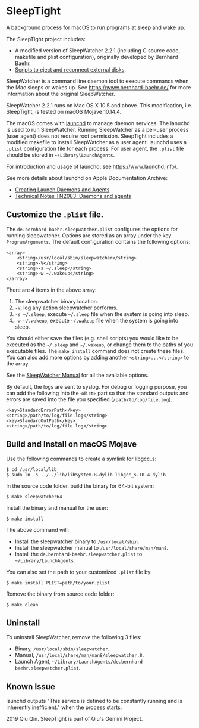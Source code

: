 # SleepTight
A background process for macOS to run programs at sleep and wake up. 

The SleepTight project includes:
* A modified version of SleepWatcher 2.2.1 (including C source code, makefile and plist configuration), originally developed by Bernhard Baehr.
* [Scripts to eject and reconnect external disks](example/Readme.md).

SleepWatcher is a command line daemon tool to execute commands when the Mac sleeps or wakes up. See https://www.bernhard-baehr.de/ for more information about the original SleepWatcher.

SleepWatcher 2.2.1 runs on Mac OS X 10.5 and above. This modification, i.e. SleepTight, is tested on macOS Mojave 10.14.4.

The macOS comes with [launchd](https://en.wikipedia.org/wiki/Launchd) to manage daemon services. The lanuchd is used to run SleepWatcher. Running SleepWatcher as a per-user process (user agent) does not require root permission. SleepTight includes a modified makefile to install SleepWatcher as a user agent. launchd uses a `.plist` configuration file for each process. For user agent, the `.plist` file should be stored in `~\Library\LaunchAgents`.

For introduction and usage of launchd, see https://www.launchd.info/.

See more details about launchd on Apple Documentation Archive: 
* [Creating Launch Daemons and Agents](https://developer.apple.com/library/archive/documentation/MacOSX/Conceptual/BPSystemStartup/Chapters/CreatingLaunchdJobs.html#//apple_ref/doc/uid/10000172i-SW7-BCIEDDBJ)
* [Technical Notes TN2083: Daemons and agents](https://developer.apple.com/library/archive/technotes/tn2083/_index.html)

## Customize the `.plist` file.
The `de.bernhard-baehr.sleepwatcher.plist` configures the options for running sleepwatcher. Options are stored as an array under the key `ProgramArguments`. The default configuration contains the following options:
```
<array>
    <string>/usr/local/sbin/sleepwatcher</string>
    <string>-V</string>
    <string>-s ~/.sleep</string>
    <string>-w ~/.wakeup</string>
</array>
```
There are 4 items in the above array:
1. The sleepwatcher binary location.
2. `-V`, log any action sleepwatcher performs.
3. `-s ~/.sleep`, execute `~/.sleep` file when the system is going into sleep.
4. `-w ~/.wakeup`, execute `~/.wakeup` file when the system is going into sleep.

You should either save the files (e.g. shell scripts) you would like to be executed as the `~/.sleep` and `~/.wakeup`, or change them to the paths of you executable files. The `make install` command does not create these files. You can also add more options by adding another `<string>...</string>` to the array.

See the [SleepWatcher Manual](https://htmlpreview.github.io/?https://github.com/qiuosier/SleepTight/blob/master/sleepwatcher_manual.html) for all the available options.

By default, the logs are sent to syslog. For debug or logging purpose, you can add the following into the `<dict>` part so that the standard outputs and errors are saved into the file you specified (`/path/to/log/file.log`).
```
<key>StandardErrorPath</key>
<string>/path/to/log/file.log</string>
<key>StandardOutPath</key>
<string>/path/to/log/file.log</string>
```

## Build and Install on macOS Mojave
Use the following commands to create a symlink for libgcc_s:
```
$ cd /usr/local/lib
$ sudo ln -s ../../lib/libSystem.B.dylib libgcc_s.10.4.dylib
```

In the source code folder, build the binary for 64-bit system:
```
$ make sleepwatcher64
```

Install the binary and manual for the user:
```
$ make install
```
The above command will:
* Install the sleepwatcher binary to `/usr/local/sbin`.
* Install the sleepwatcher manual to `/usr/local/share/man/man8`.
* Install the `de.bernhard-baehr.sleepwatcher.plist` to `~/Library/LaunchAgents`.

You can also set the path to your customized `.plist` file by:
```
$ make install PLIST=path/to/your.plist
```

Remove the binary from source code folder:
```
$ make clean
```

## Uninstall
To uninstall SleepWatcher, remove the following 3 files:
* Binary, `/usr/local/sbin/sleepwatcher`.
* Manual, `/usr/local/share/man/man8/sleepwatcher.8`.
* Launch Agent, `~/Library/LaunchAgents/de.bernhard-baehr.sleepwatcher.plist`.

## Known Issue
launchd outputs "This service is defined to be constantly running and is inherently inefficient." when the process starts.

2019 Qiu Qin. SleepTight is part of Qiu's Gemini Project.
